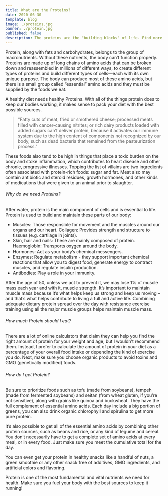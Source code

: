 ```yaml
---
title: What are the Proteins?
date: 2020-06-30
template: blog
image: ./proteins.jpg
banner: ./protein.jpg
published: false
description: The proteins are the "building blocks" of life. Find more about this such important Nutrient.
---
```


Protein, along with fats and carbohydrates, belongs to the group of macronutrients. Without these nutrients, the body can’t function properly. Proteins are made up of long chains of amino acids that can be broken down and reassembled in millions of different ways, to create different types of proteins and build different types of cells—each with its own unique purpose. The body can produce most of these amino acids, but there is a small group called “essential” amino acids and they must be supplied by the foods we eat.

A healthy diet needs healthy Proteins. With all of the things protein does to keep our bodies working, it makes sense to pack your diet with the best possible sources.

> "Fatty cuts of meat, fried or smothered cheese; processed meats filled with cancer-causing nitrites; or rich dairy products loaded with added sugars can’t deliver protein, because it activates our immune system due to the high content of components not recognized by our body, such as dead bacteria that remained from the pasteurization process."

These foods also tend to be high in things that place a toxic burden on the body and stoke inflammation, which contributes to heart disease and other chronic, progressive illnesses. Topping the list of villains are two ingredients often associated with protein-rich foods: sugar and fat. Meat also may contain antibiotic and steroid residues, growth hormones, and other kinds of medications that were given to an animal prior to slaughter.

###### Why do we need Proteins?

After water, protein is the main component of cells and is essential to life. Protein is used to build and maintain these parts of our body:

- Muscles: Those responsible for movement and the muscles around our organs and our heart. Collagen: Provides strength and structure to tissues (e.g. cartilage in joints).
- Skin, hair and nails: These are mainly composed of protein. Haemoglobin: Transports oxygen around the body.
- Hormones: Act as your body’s chemical messengers.
- Enzymes: Regulate metabolism - they support important chemical reactions that allow you to digest food, generate energy to contract muscles, and regulate insulin production.
- Antibodies: Play a role in your immunity.

After the age of 50, unless we act to prevent it, we may lose 1% of muscle mass each year and with it, muscle strength. It’s important to maintain muscle mass because it’s what helps keep us strong and keep us moving – and that’s what helps contribute to living a full and active life. Combining adequate dietary protein spread over the day with resistance exercise training using all the major muscle groups helps maintain muscle mass.

###### How much Protein should I eat?

There are a lot of online calculators that claim they can help you find the right amount of protein for your weight and age, but I wouldn’t recommend them. Instead, I prefer to calculate the amount of protein in your diet as a percentage of your overall food intake or depending the kind of exercise you do. Next, make sure you choose organic products to avoid toxins and GMO (genetically modified) foods.

###### How do I get Protein?

Be sure to prioritize foods such as tofu (made from soybeans), tempeh (made from fermented soybeans) and seitan (from wheat gluten, if you’re not sensitive), along with grains like quinoa and buckwheat. They have the full complement of essential amino acids. Each day include a big portion of greens, you can also drink organic chlorophyll and spirulina to get more pure protein.

It’s also possible to get all of the essential amino acids by combining other protein sources, such as beans and rice, or any kind of legume and cereal. You don’t necessarily have to get a complete set of amino acids at every meal, or in every food. Just make sure you meet the cumulative total for the day.

You can even get your protein in healthy snacks like a handful of nuts, a green smoothie or any other snack free of additives, GMO ingredients, and artificial colors and flavoring.

Protein is one of the most fundamental and vital nutrients we need for health. Make sure you fuel your body with the best sources to keep it running!
